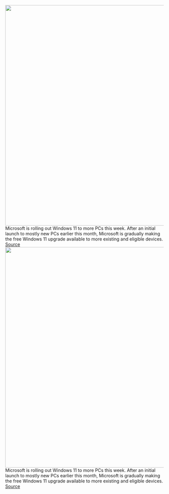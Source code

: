 <img src='https://cdn.vox-cdn.com/thumbor/j_ou6-iH-3dovBV6aa97R9-i9Ec=/0x0:1650x1100/1200x800/filters:focal(693x418:957x682)/cdn.vox-cdn.com/uploads/chorus_image/image/70058312/windows11main.0.jpg' width='700px' /><br/>
Microsoft is rolling out Windows 11 to more PCs this week. After an initial launch to mostly new PCs earlier this month, Microsoft is gradually making the free Windows 11 upgrade available to more existing and eligible devices.
<a href='https://www.theverge.com/2021/10/28/22751036/microsoft-windows-11-download-available-more-pcs-install'> Source <a/><img src='https://cdn.vox-cdn.com/thumbor/j_ou6-iH-3dovBV6aa97R9-i9Ec=/0x0:1650x1100/1200x800/filters:focal(693x418:957x682)/cdn.vox-cdn.com/uploads/chorus_image/image/70058312/windows11main.0.jpg' width='700px' /><br/>
Microsoft is rolling out Windows 11 to more PCs this week. After an initial launch to mostly new PCs earlier this month, Microsoft is gradually making the free Windows 11 upgrade available to more existing and eligible devices.
<a href='https://www.theverge.com/2021/10/28/22751036/microsoft-windows-11-download-available-more-pcs-install'> Source <a/>